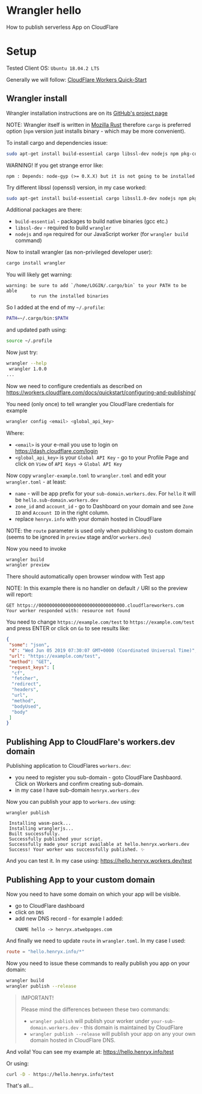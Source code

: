 # Wrangler hello

How to publish serverless App on CloudFlare

# Setup

Tested Client OS: `Ubuntu 18.04.2 LTS`

Generally we will follow: [CloudFlare Workers Quick-Start]

## Wrangler install

Wrangler installation instructions
are on its [GitHub's project page][Wrangler - GitHub project]

NOTE: Wrangler itself is written in [Mozilla Rust] therefore
`cargo` is preferred option (`npm` version just installs
binary - which may be more convenient).

To install cargo and dependencies issue:
```bash
sudo apt-get install build-essential cargo libssl-dev nodejs npm pkg-config
```

WARNING! If you get strange error like:
```
npm : Depends: node-gyp (>= 0.X.X) but it is not going to be installed
```

Try different libssl (openssl) version, in my case worked:
```bash
sudo apt-get install build-essential cargo libssl1.0-dev nodejs npm pkg-config
```

Additional packages are there:
* `build-essential` - packages to build native binaries (gcc etc.)
* `libssl-dev`  - required to build `wrangler`
* `nodejs` and `npm` required for our JavaScript worker
  (for `wrangler build` command)


Now to install wrangler (as non-privileged developer user):
```bash
cargo install wrangler
```
You will likely get warning:
```
warning: be sure to add `/home/LOGIN/.cargo/bin` to your PATH to be able
         to run the installed binaries
```

So I added at the end of my `~/.profile`:
```bash
PATH=~/.cargo/bin:$PATH
```
and updated path using:
```bash
source ~/.profile
```

Now just try:
```bash
wrangler --help
 wrangler 1.0.0
...
```
Now we need to configure credentials as described
on https://workers.cloudflare.com/docs/quickstart/configuring-and-publishing/

You need (only once) to tell wrangler you CloudFlare credentials
for example
```bash
wrangler config <email> <global_api_key>
```

Where:
* `<email>` is your e-mail you use to login on https://dash.cloudflare.com/login
* `<global_api_key>` is your `Global API Key` - go to your
   Profile Page and click on `View` of `API Keys` -> `Global API Key`

Now copy `wrangler-example.toml` to `wrangler.toml` and edit
your `wrangler.toml` - at least:
* `name` - will be app prefix for your `sub-domain.workers.dev`.
  For `hello` it will be `hello.sub-domain.workers.dev`
* `zone_id` and `account_id` - go to Dashboard on your domain
  and see `Zone ID` and `Account ID` in the right column.
* replace `henryx.info` with your domain hosted in CloudFlare

NOTE: the `route` parameter is used only when publishing to custom domain
(seems to be ignored in `preview` stage and/or `workers.dev`)

Now you need to invoke
```bash
wrangler build
wrangler preview
```
There should automatically open browser window with Test app

NOTE: In this example there is no handler on default `/` URI
so the preview will report:
```
GET https://00000000000000000000000000000000.cloudflareworkers.com
Your worker responded with: resource not found
```
You need to change `https://example.com/test` to `https://example.com/test`
and press ENTER or click on `Go` to see results like:
```json
{
 "some": "json",
 "d": "Wed Jun 05 2019 07:30:07 GMT+0000 (Coordinated Universal Time)",
 "url": "https://example.com/test",
 "method": "GET",
 "request_keys": [
  "cf",
  "fetcher",
  "redirect",
  "headers",
  "url",
  "method",
  "bodyUsed",
  "body"
 ]
}
```

## Publishing App to CloudFlare's workers.dev domain

Publishing application to CloudFlares `workers.dev`:
* you need to register you sub-domain - goto CloudFlare
  Dashbaord. Click on Workers and confirm creating sub-domain.
* in my case I have sub-domain `henryx.workers.dev`

Now you can publish your app to `workers.dev` using:
```
wrangler publish

 Installing wasm-pack...
 Installing wranglerjs...
 Built successfully.
 Successfully published your script.
 Successfully made your script available at hello.henryx.workers.dev
 Success! Your worker was successfully published. ✨
```

And you can test it. In my case using: https://hello.henryx.workers.dev/test


## Publishing App to your custom domain

Now you need to have some domain on which your app will be visible.
* go to CloudFlare dashboard
* click on `DNS`
* add new DNS record - for example I added:
  ```
  CNAME hello -> henryx.atwebpages.com
  ```

And finally we need to update `route` in `wrangler.toml`. In my
case I used:
```toml
route = "hello.henryx.info/*"
```

Now you need to issue these commands to really publish
you app on your domain:
```bash
wrangler build
wrangler publish --release
```

> IMPORTANT!
>
> Please mind the differences between these two commands:
>
> * `wrangler publish` will publish your worker
>   under `your-sub-domain.workers.dev` - this domain
>   is maintained by CloudFlare
> * `wrangler publish --release` will publish your app
>   on any your own domain hosted in CloudFlare DNS.

And voila! You can see my example
at: https://hello.henryx.info/test

Or using:
```bash
curl -D - https://hello.henryx.info/test
```

That's all...

[Mozilla Rust]: https://research.mozilla.org/rust/
[Wrangler - GitHub project]: https://github.com/cloudflare/wrangler
[CloudFlare Workers Quick-Start]: https://workers.cloudflare.com/docs/quickstart/cli-setup/


